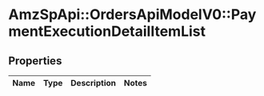 # AmzSpApi::OrdersApiModelV0::PaymentExecutionDetailItemList

## Properties
Name | Type | Description | Notes
------------ | ------------- | ------------- | -------------


